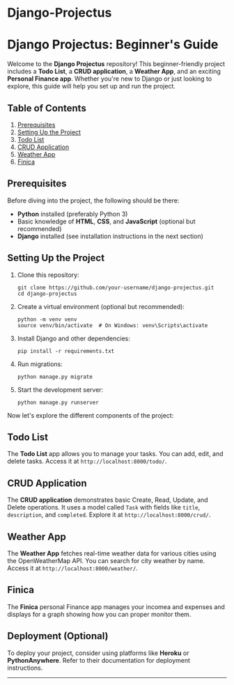 # Django-Projectus
# Django Projectus: Beginner's Guide

Welcome to the **Django Projectus** repository! This beginner-friendly project includes a **Todo List**, a **CRUD application**, a **Weather App**, and an exciting **Personal Finance app**. Whether you're new to Django or just looking to explore, this guide will help you set up and run the project.

## Table of Contents
1. [Prerequisites](#prerequisites)
2. [Setting Up the Project](#setting-up-the-project)
3. [Todo List](#todo-list)
4. [CRUD Application](#crud-application)
5. [Weather App](#weather-app)
6. [Finica](#Finica)

## Prerequisites
Before diving into the project, the following should be there:
- **Python** installed (preferably Python 3)
- Basic knowledge of **HTML**, **CSS**, and **JavaScript** (optional but recommended)
- **Django** installed (see installation instructions in the next section)

## Setting Up the Project
1. Clone this repository:
   ```
   git clone https://github.com/your-username/django-projectus.git
   cd django-projectus
   ```

2. Create a virtual environment (optional but recommended):
   ```
   python -m venv venv
   source venv/bin/activate  # On Windows: venv\Scripts\activate
   ```

3. Install Django and other dependencies:
   ```
   pip install -r requirements.txt
   ```

4. Run migrations:
   ```
   python manage.py migrate
   ```

5. Start the development server:
   ```
   python manage.py runserver
   ```

Now let's explore the different components of the project:

## Todo List
The **Todo List** app allows you to manage your tasks. You can add, edit, and delete tasks. Access it at `http://localhost:8000/todo/`.

## CRUD Application
The **CRUD application** demonstrates basic Create, Read, Update, and Delete operations. It uses a model called `Task` with fields like `title`, `description`, and `completed`. Explore it at `http://localhost:8000/crud/`.

## Weather App
The **Weather App** fetches real-time weather data for various cities using the OpenWeatherMap API. You can search for city weather by name. Access it at `http://localhost:8000/weather/`.

## Finica
The **Finica** personal Finance app manages your incomea and expenses and displays for a graph showing how you can proper monitor them.

## Deployment (Optional)
To deploy your project, consider using platforms like **Heroku** or **PythonAnywhere**. Refer to their documentation for deployment instructions.



---



